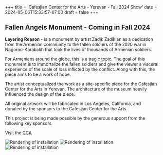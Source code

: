 +++
title = 'Cafesjian Center for the Arts - Yerevan - Fall 2024 Show'
date = 2024-05-06T15:33:57-07:00
draft = false
+++

## Fallen Angels Monument - Coming in Fall 2024

**Layering Reason** - is a monument by artist Zadik Zadikian as a dedication from the Armenian community to the fallen soldiers of the 2020 war in Nagorno-Karabakh that took the lives of thousands of Armenian soldiers.

For Armenians around the globe, this is a tragic topic. The goal of this monument is to immortalize the fallen soldiers and give the viewer a visceral experience of the scale of loss inflicted by the conflict. Along with this, the piece aims to be a work of hope.

The artist conceptualized the work as a site-specific piece for the Cafesjian Center for the Arts in Yerevan. The architecture of the museum heavily influenced the design of the piece.

All original artwork will be fabricated in Los Angeles, California, and donated by the sponsors to the Cafesjian Center for the Arts.

This project is being made possible by the generous support from the following key sponsors.

Visit the [CCA](https://www.cmf.am/)

![Rendering of installation](/img/1.png)
![Rendering of installation](/img/4.png)
![Rendering of installation](/img/5.png)
